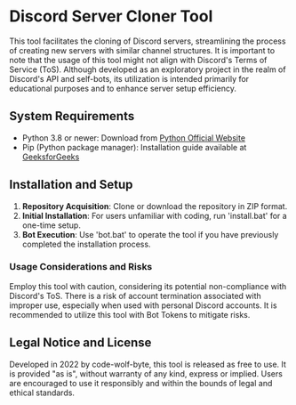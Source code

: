 # Discord Server Cloner Tool

This tool facilitates the cloning of Discord servers, streamlining the process of creating new servers with similar channel structures. It is important to note that the usage of this tool might not align with Discord's Terms of Service (ToS). Although developed as an exploratory project in the realm of Discord's API and self-bots, its utilization is intended primarily for educational purposes and to enhance server setup efficiency.

## System Requirements
- Python 3.8 or newer: Download from [Python Official Website](https://www.python.org/downloads/)
- Pip (Python package manager): Installation guide available at [GeeksforGeeks](https://www.geeksforgeeks.org/how-to-install-pip-on-windows/)

## Installation and Setup
1. **Repository Acquisition**: Clone or download the repository in ZIP format.
2. **Initial Installation**: For users unfamiliar with coding, run 'install.bat' for a one-time setup.
3. **Bot Execution**: Use 'bot.bat' to operate the tool if you have previously completed the installation process.

### Usage Considerations and Risks
Employ this tool with caution, considering its potential non-compliance with Discord's ToS. There is a risk of account termination associated with improper use, especially when used with personal Discord accounts. It is recommended to utilize this tool with Bot Tokens to mitigate risks.

## Legal Notice and License
Developed in 2022 by code-wolf-byte, this tool is released as free to use. It is provided "as is", without warranty of any kind, express or implied. Users are encouraged to use it responsibly and within the bounds of legal and ethical standards.
